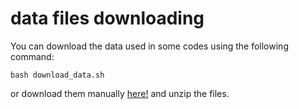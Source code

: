 # data files downloading

You can download the data used in some codes using the following command:
```
bash download_data.sh
```
or download them manually [here!](https://www.eecis.udel.edu/~jcastro/data/python_data.zip) and unzip the files.